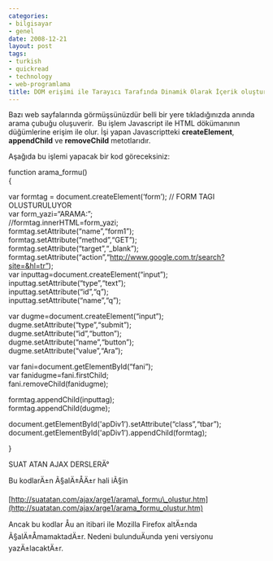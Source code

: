 ```yaml
---
categories:
- bilgisayar
- genel
date: 2008-12-21
layout: post
tags:
- turkish
- quickread
- technology
- web-programlama
title: DOM erişimi ile Tarayıcı Tarafında Dinamik Olarak İçerik oluşturulması
---
```


Bazı web sayfalarında görmüşsünüzdür belli bir yere tıkladığınızda anında arama çubuğu oluşuverir.  Bu işlem Javascript ile HTML dökümanının düğümlerine erişim ile olur. İşi yapan Javascriptteki **createElement**, **appendChild** ve **removeChild** metotlarıdır.  
  
Aşağıda bu işlemi yapacak bir kod göreceksiniz:  
  
  
  
  
  
  
function arama\_formu()  
{  
  
var formtag = document.createElement(‘form’); // FORM TAGI OLUSTURULUYOR  
var form\_yazi=“ARAMA:”;  
//formtag.innerHTML=form\_yazi;  
formtag.setAttribute(“name”,“form1”);  
formtag.setAttribute(“method”,“GET”);  
formtag.setAttribute(“target”,“\_blank”);  
formtag.setAttribute(“action”,“http://www.google.com.tr/search?site=&hl=tr”);  
var inputtag=document.createElement(“input”);  
inputtag.setAttribute(“type”,“text”);  
inputtag.setAttribute(“id”,“q”);  
inputtag.setAttribute(“name”,“q”);  
  
var dugme=document.createElement(“input”);  
dugme.setAttribute(“type”,“submit”);  
dugme.setAttribute(“id”,“button”);  
dugme.setAttribute(“name”,“button”);  
dugme.setAttribute(“value”,“Ara”);  
  
var fani=document.getElementById(“fani”);  
var fanidugme=fani.firstChild;  
fani.removeChild(fanidugme);  
  
formtag.appendChild(inputtag);  
formtag.appendChild(dugme);  
  
document.getElementById('apDiv1’).setAttribute(“class”,“tbar”);  
document.getElementById('apDiv1’).appendChild(formtag);  
  
}  
  
  
SUAT ATAN AJAX DERSLERÄ°  
  
<!-- 
#apDiv1 {  
position:absolute;  
left:3px;  
top:8px;  
width:507px;  
height:29px;  
z-index:1;  
}  
#q{  
background-color: #FFFF99;  
}  
\-->  
  
  
  
  

  

  

  
  
Bu kodlarÄ±n Ã§alÄ±ÅÄ±r hali iÃ§in  
  
[http://suatatan.com/ajax/arge1/arama\_formu\_olustur.htm](http://suatatan.com/ajax/arge1/arama_formu_olustur.htm)  
  
Ancak bu kodlar Åu an itibari ile Mozilla Firefox altÄ±nda Ã§alÄ±ÅmamaktadÄ±r. Nedeni bulunduÄunda yeni versiyonu yazÄ±lacaktÄ±r.
